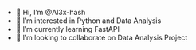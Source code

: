 - 👋 Hi, I’m @Al3x-hash
- 👀 I’m interested in Python and Data Analysis
- 🌱 I’m currently learning FastAPI
- 💞️ I’m looking to collaborate on Data Analysis Project

<!---
Al3x-hash/Al3x-hash is a ✨ special ✨ repository because its `README.md` (this file) appears on your GitHub profile.
You can click the Preview link to take a look at your changes.
--->
